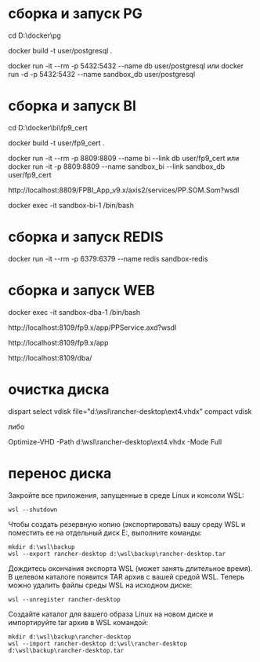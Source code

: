 # сборка и запуск PG

cd D:\docker\pg

docker build -t user/postgresql .

docker run -it --rm -p 5432:5432 --name db user/postgresql
или
docker run -d -p 5432:5432 --name sandbox_db user/postgresql

# сборка и запуск BI

cd D:\docker\bi\fp9_cert

docker build -t user/fp9_cert .

docker run -it --rm -p 8809:8809 --name bi --link db user/fp9_cert
или
docker run -it -p 8809:8809 --name sandbox_bi --link sandbox_db user/fp9_cert

http://localhost:8809/FPBI_App_v9.x/axis2/services/PP.SOM.Som?wsdl


docker exec -it sandbox-bi-1 /bin/bash


# сборка и запуск REDIS

docker run -it --rm -p 6379:6379 --name redis sandbox-redis


# сборка и запуск WEB

docker exec -it sandbox-dba-1 /bin/bash

http://localhost:8109/fp9.x/app/PPService.axd?wsdl

http://localhost:8109/fp9.x/app

http://localhost:8109/dba/

# очистка диска

dispart
select vdisk file="d:\wsl\rancher-desktop\ext4.vhdx"
compact vdisk

либо

Optimize-VHD -Path d:\wsl\rancher-desktop\ext4.vhdx -Mode Full

# перенос диска

Закройте все приложения, запущенные в среде Linux и консоли WSL:
```commandline
wsl --shutdown
```
Чтобы создать резервную копию (экспортировать) вашу среду WSL и поместить ее на отдельный диск E:, выполните команды:
```commandline
mkdir d:\wsl\backup
wsl --export rancher-desktop d:\wsl\backup\rancher-desktop.tar
```
Дождитесь окончания экспорта WSL (может занять длительное время). В целевом каталоге появится TAR архив с вашей средой WSL.
Теперь можно удалить файлы среды WSL на исходном диске:
```commandline
wsl --unregister rancher-desktop
```
Создайте каталог для вашего образа Linux на новом диске и импортируйте tar архив в WSL командой:
```commandline
mkdir d:\wsl\backup\rancher-desktop
wsl --import rancher-desktop d:\wsl\rancher-desktop d:\wsl\backup\rancher-desktop.tar
```